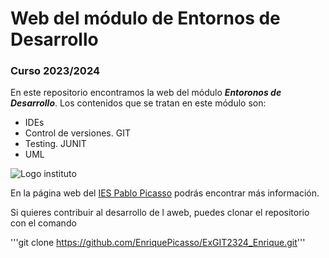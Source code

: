 # Web del módulo de Entornos de Desarrollo

### Curso 2023/2024

En este repositorio encontramos la web del módulo ***Entoronos de Desarrollo***. Los contenidos que se tratan en este módulo son:

* IDEs
* Control de versiones. GIT
* Testing. JUNIT
* UML

![Logo instituto](https://fpiespablopicasso.es/wp-content/uploads/2022/03/LOGOTIPO-IES-PABLO-PICASSO-texto-morado.png)



En la página web del [IES Pablo Picasso](https://fpiespablopicasso.es/) podrás encontrar más información.

Si quieres contribuir al desarrollo de l aweb, puedes clonar el repositorio con el comando

'''git clone https://github.com/EnriquePicasso/ExGIT2324_Enrique.git'''
